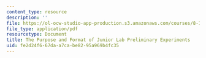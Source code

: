 ```yaml
---
content_type: resource
description: ''
file: https://ol-ocw-studio-app-production.s3.amazonaws.com/courses/8-13-14-experimental-physics-i-ii-junior-lab-fall-2016-spring-2017/fe2d24f667daa7cabe8295a969b4fc35_MIT8_13-14F16_JLPrelim.pdf
file_type: application/pdf
resourcetype: Document
title: The Purpose and Format of Junior Lab Preliminary Experiments
uid: fe2d24f6-67da-a7ca-be82-95a969b4fc35
---
```

